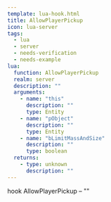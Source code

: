```yaml
---
template: lua-hook.html
title: AllowPlayerPickup
icon: lua-server
tags:
  - lua
  - server
  - needs-verification
  - needs-example
lua:
  function: AllowPlayerPickup
  realm: server
  description: ""
  arguments:
    - name: "this"
      description: ""
      type: Entity
    - name: "pObject"
      description: ""
      type: Entity
    - name: "bLimitMassAndSize"
      description: ""
      type: boolean
  returns:
    - type: unknown
      description: ""
---
```


<div class="lua__search__keywords">
hook AllowPlayerPickup &#x2013; ""
</div>
